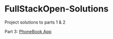 # FullStackOpen-Solutions
Project solutions to parts 1 & 2

Part 3: [PhoneBook App](https://phonebook-personal.herokuapp.com/)
